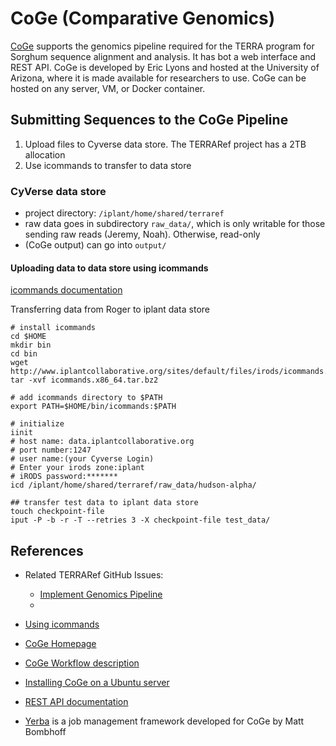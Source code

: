 # CoGe (Comparative Genomics)


[CoGe](https://genomevolution.org/coge/) supports the genomics pipeline required for the TERRA program for Sorghum sequence alignment and analysis. It has bot a web interface and REST API. CoGe is developed by Eric Lyons and hosted at the University of Arizona, where it is made available for researchers to use. CoGe can be hosted on any server, VM, or Docker container.

## Submitting Sequences to the CoGe Pipeline

1. Upload files to Cyverse data store. The TERRARef project has a 2TB allocation 
2. Use icommands to transfer to data store


### CyVerse data store

* project directory: `/iplant/home/shared/terraref`
 * raw data goes in subdirectory `raw_data/`, which is only writable for those sending raw reads (Jeremy, Noah). Otherwise, read-only
* (CoGe output) can go into `output/`

#### Uploading data to data store using icommands

[icommands documentation](https://pods.iplantcollaborative.org/wiki/display/DS/Using+iCommands)

Transferring data from Roger to iplant data store

```
# install icommands 
cd $HOME
mkdir bin
cd bin
wget http://www.iplantcollaborative.org/sites/default/files/irods/icommands.x86_64.tar.bz2 
tar -xvf icommands.x86_64.tar.bz2

# add icommands directory to $PATH
export PATH=$HOME/bin/icommands:$PATH

# initialize
iinit
# host name: data.iplantcollaborative.org
# port number:1247
# user name:(your Cyverse Login)
# Enter your irods zone:iplant
# iRODS password:*******
icd /iplant/home/shared/terraref/raw_data/hudson-alpha/

## transfer test data to iplant data store
touch checkpoint-file
iput -P -b -r -T --retries 3 -X checkpoint-file test_data/ 
```



## References


* Related TERRARef GitHub Issues:
  * [Implement Genomics Pipeline](https://github.com/terraref/computing-pipeline/issues/41)
  * 

* [Using icommands](https://pods.iplantcollaborative.org/wiki/display/DS/Using+iCommands)
* [CoGe Homepage](https://genomevolution.org/coge/)
* [CoGe Workflow description](https://genomevolution.org/wiki/index.php?title=LoadExperiment)
* [Installing CoGe on a Ubuntu server](https://genomevolution.org/wiki/index.php/Install_coge)
* [REST API documentation](https://docs.google.com/document/d/1GXOPIVvyTwoGR2IRjDNmdd2nj_6d8db7jx9hG8RxTDc/edit)
* [Yerba](https://github.com/LyonsLab/Yerba) is a job management framework developed for CoGe by Matt Bombhoff
